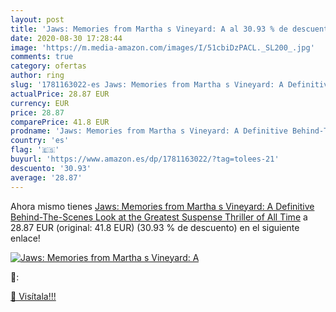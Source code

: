 ```yaml
---
layout: post
title: 'Jaws: Memories from Martha s Vineyard: A al 30.93 % de descuento'
date: 2020-08-30 17:28:44
image: 'https://m.media-amazon.com/images/I/51cbiDzPACL._SL200_.jpg'
comments: true
category: ofertas
author: ring
slug: '1781163022-es Jaws: Memories from Martha s Vineyard: A Definitive Behind-The-Scenes Look at the Greatest Suspense Thriller of All Time'
actualPrice: 28.87 EUR
currency: EUR
price: 28.87
comparePrice: 41.8 EUR
prodname: 'Jaws: Memories from Martha s Vineyard: A Definitive Behind-The-Scenes Look at the Greatest Suspense Thriller of All Time'
country: 'es'
flag: '🇪🇸'
buyurl: 'https://www.amazon.es/dp/1781163022/?tag=tolees-21'
descuento: '30.93'
average: '28.87'
---
```


Ahora mismo tienes [Jaws: Memories from Martha s Vineyard: A Definitive Behind-The-Scenes Look at the Greatest Suspense Thriller of All Time](https://www.amazon.es/dp/1781163022/?tag=tolees-21) a 28.87 EUR (original: 41.8 EUR) (30.93 %  de descuento) en el siguiente enlace!

[![Jaws: Memories from Martha s Vineyard: A](https://m.media-amazon.com/images/I/51cbiDzPACL._SL200_.jpg)](https://www.amazon.es/dp/1781163022/?tag=tolees-21)

🔎:


[🛒 Visítala!!!](https://www.amazon.es/dp/1781163022/?tag=tolees-21)
